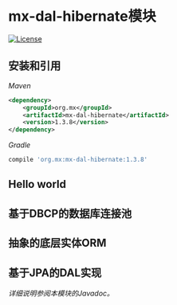 # mx-dal-hibernate模块
[![License](http://img.shields.io/:license-mit-blue.svg?style=flat)](http://doge.mit-license.org)

## 安装和引用
*Maven*
```xml
<dependency>
    <groupId>org.mx</groupId>
    <artifactId>mx-dal-hibernate</artifactId>
    <version>1.3.8</version>
</dependency>
```
*Gradle*
```gradle
compile 'org.mx:mx-dal-hibernate:1.3.8'
```

## Hello world

## 基于DBCP的数据库连接池

## 抽象的底层实体ORM

## 基于JPA的DAL实现

*详细说明参阅本模块的Javadoc。*